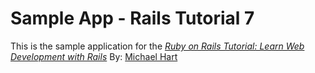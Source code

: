 # Sample App - Rails Tutorial 7

This is the sample application for the [*Ruby on Rails Tutorial: Learn Web Development with Rails*](https://www.railstutorial.org/)
By: [Michael Hart](http://www.michaelharlt.com/)